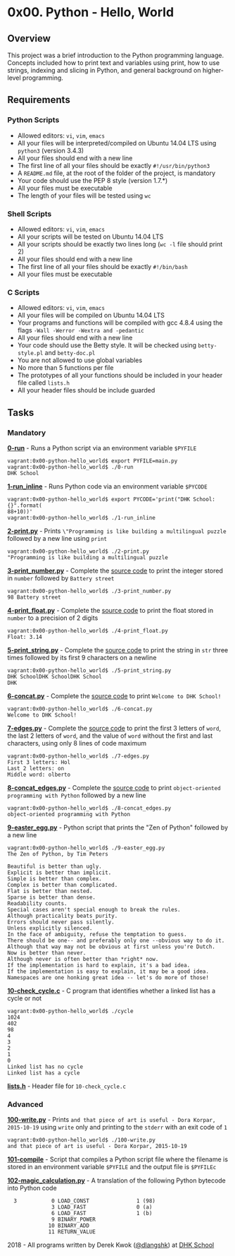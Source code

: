 # 0x00. Python - Hello, World

## Overview
This project was a brief introduction to the Python programming language. Concepts included how to print text and variables using print, how to use strings, indexing and slicing in Python, and general background on higher-level programming.

## Requirements
### Python Scripts
* Allowed editors: `vi`, `vim`, `emacs`
* All your files will be interpreted/compiled on Ubuntu 14.04 LTS using `python3` (version 3.4.3)
* All your files should end with a new line
* The first line of all your files should be exactly `#!/usr/bin/python3`
* A `README.md` file, at the root of the folder of the project, is mandatory
* Your code should use the PEP 8 style (version 1.7.*)
* All your files must be executable
* The length of your files will be tested using `wc`

### Shell Scripts
* Allowed editors: `vi`, `vim`, `emacs`
* All your scripts will be tested on Ubuntu 14.04 LTS
* All your scripts should be exactly two lines long (`wc -l` file should print 2)
* All your files should end with a new line
* The first line of all your files should be exactly `#!/bin/bash`
* All your files must be executable

### C Scripts
* Allowed editors: `vi`, `vim`, `emacs`
* All your files will be compiled on Ubuntu 14.04 LTS
* Your programs and functions will be compiled with gcc 4.8.4 using the flags `-Wall -Werror -Wextra and -pedantic`
* All your files should end with a new line
* Your code should use the Betty style. It will be checked using `betty-style.pl` and `betty-doc.pl`
* You are not allowed to use global variables
* No more than 5 functions per file
* The prototypes of all your functions should be included in your header file called `lists.h`
* All your header files should be include guarded

## Tasks
### Mandatory
**[0-run](0-run)** - Runs a Python script via an environment variable `$PYFILE`
```
vagrant:0x00-python-hello_world$ export PYFILE=main.py
vagrant:0x00-python-hello_world$ ./0-run
DHK School
```
**[1-run_inline](1-run_inline)** - Runs Python code via an environment variable `$PYCODE`
```
vagrant:0x00-python-hello_world$ export PYCODE='print("DHK School: {}".format(
88+10))'
vagrant:0x00-python-hello_world$ ./1-run_inline
```
**[2-print.py](2-print.py)** - Prints `\"Programming is like building a multilingual puzzle` followed by a new line using `print`
```
vagrant:0x00-python-hello_world$ ./2-print.py
"Programming is like building a multilingual puzzle
```
**[3-print_number.py](3-print_number.py)** - Complete the [source code](https://github.com/dhkschool/0x00.py/blob/master/3-print_number.py) to print the integer stored in `number` followed by `Battery street`
```
vagrant:0x00-python-hello_world$ ./3-print_number.py
98 Battery street
```
**[4-print_float.py](4-print_float.py)** - Complete the [source code](https://github.com/dhkschool/0x00.py/blob/master/4-print_float.py) to print the float stored in `number` to a precision of 2 digits
```
vagrant:0x00-python-hello_world$ ./4-print_float.py
Float: 3.14
```
**[5-print_string.py](5-print_string.py)** - Complete the [source code](https://github.com/dhkschool/0x00.py/blob/master/5-print_string.py) to print the string in `str` three times followed by its first 9 characters on a newline
```
vagrant:0x00-python-hello_world$ ./5-print_string.py
DHK SchoolDHK SchoolDHK School
DHK
```
**[6-concat.py](6-concat.py)** - Complete the [source code](https://github.com/dhkschool/0x00.py/blob/master/6-concat.py) to print `Welcome to DHK School!`
```
vagrant:0x00-python-hello_world$ ./6-concat.py
Welcome to DHK School!
```
**[7-edges.py](7-edges.py)** - Complete the [source code](https://github.com/dhkschool/0x00.py/blob/master/7-edges.py) to print the first 3 letters of `word`, the last 2 letters of `word`, and the value of `word` without the first and last characters, using only 8 lines of code maximum
```
vagrant:0x00-python-hello_world$ ./7-edges.py
First 3 letters: Hol
Last 2 letters: on
Middle word: olberto
```
**[8-concat_edges.py](8-concat_edges.py)** - Complete the [source code](https://github.com/dhkschool/0x00.py/blob/master/8-concat_edges.py) to print `object-oriented programming with Python` followed by a new line
```
vagrant:0x00-python-hello_world$ ./8-concat_edges.py
object-oriented programming with Python
```
**[9-easter_egg.py](9-easter_egg.py)** - Python script that prints the \"Zen of Python\" followed by a new line
```
vagrant:0x00-python-hello_world$ ./9-easter_egg.py
The Zen of Python, by Tim Peters

Beautiful is better than ugly.
Explicit is better than implicit.
Simple is better than complex.
Complex is better than complicated.
Flat is better than nested.
Sparse is better than dense.
Readability counts.
Special cases aren't special enough to break the rules.
Although practicality beats purity.
Errors should never pass silently.
Unless explicitly silenced.
In the face of ambiguity, refuse the temptation to guess.
There should be one-- and preferably only one --obvious way to do it.
Although that way may not be obvious at first unless you're Dutch.
Now is better than never.
Although never is often better than *right* now.
If the implementation is hard to explain, it's a bad idea.
If the implementation is easy to explain, it may be a good idea.
Namespaces are one honking great idea -- let's do more of those!
```
**[10-check_cycle.c](10-check_cycle.c)** - C program that identifies whether a linked list has a cycle or not
```
vagrant:0x00-python-hello_world$ ./cycle
1024
402
98
4
3
2
1
0
Linked list has no cycle
Linked list has a cycle
```
**[lists.h](lists.h)** - Header file for `10-check_cycle.c`
### Advanced
**[100-write.py](100-write.py)** - Prints `and that piece of art is useful - Dora Korpar, 2015-10-19` using `write` only and printing to the `stderr` with an exit code of `1`
```
vagrant:0x00-python-hello_world$ ./100-write.py
and that piece of art is useful - Dora Korpar, 2015-10-19
```
**[101-compile](101-compile)** - Script that compiles a Python script file where the filename is stored in an environment variable `$PYFILE` and the output file is `$PYFILEc`

**[102-magic_calculation.py](102-magic_calculation.py)** - A translation of the following Python bytecode into Python code
```
  3           0 LOAD_CONST               1 (98)
              3 LOAD_FAST                0 (a)
              6 LOAD_FAST                1 (b)
              9 BINARY_POWER
             10 BINARY_ADD
             11 RETURN_VALUE
```

2018 - All programs written by Derek Kwok ([@dlangshk](https://twitter.com/dlangshk)) at [DHK School](https://www.dhkschool.com/)
